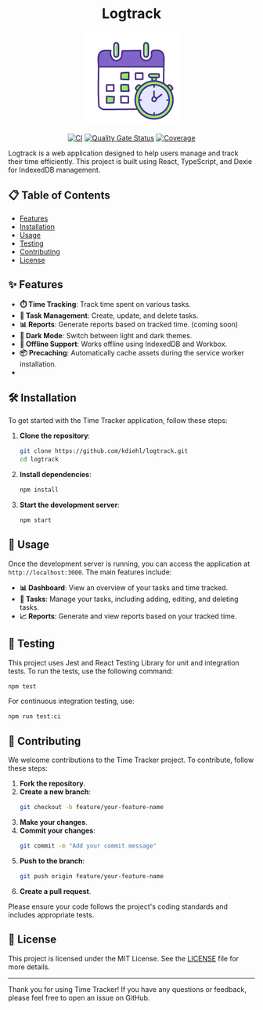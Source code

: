 <h1 align="center"></h1>

<div align="center">

# Logtrack

![Logtrack Logo](logo.png)

[![CI](https://github.com/kdiehl/logtrack/actions/workflows/ci.yml/badge.svg)](https://github.com/kdiehl/logtrack/actions/workflows/ci.yml)
[![Quality Gate Status](https://sonarcloud.io/api/project_badges/measure?project=kdiehl_tracklog&metric=alert_status)](https://sonarcloud.io/summary/new_code?id=kdiehl_tracklog)
[![Coverage](https://sonarcloud.io/api/project_badges/measure?project=kdiehl_tracklog&metric=coverage)](https://sonarcloud.io/summary/new_code?id=kdiehl_tracklog)
</div>


Logtrack is a web application designed to help users manage and track their time efficiently. This project is built
using React, TypeScript, and Dexie for IndexedDB management.

## 📋 Table of Contents

- [Features](#features)
- [Installation](#installation)
- [Usage](#usage)
- [Testing](#testing)
- [Contributing](#contributing)
- [License](#license)

## ✨ Features

- **⏱️ Time Tracking**: Track time spent on various tasks.
- **📝 Task Management**: Create, update, and delete tasks.
- **📊 Reports**: Generate reports based on tracked time. (coming soon)
- **🌙 Dark Mode**: Switch between light and dark themes.
- **📶 Offline Support**: Works offline using IndexedDB and Workbox.
- **📦 Precaching**: Automatically cache assets during the service worker installation.
-

## 🛠️ Installation

To get started with the Time Tracker application, follow these steps:

1. **Clone the repository**:
   ```sh
   git clone https://github.com/kdiehl/logtrack.git
   cd logtrack
   ```

2. **Install dependencies**:
   ```sh
   npm install
   ```

3. **Start the development server**:
   ```sh
   npm start
   ```

## 🚀 Usage

Once the development server is running, you can access the application at `http://localhost:3000`. The main features
include:

- **📊 Dashboard**: View an overview of your tasks and time tracked.
- **📝 Tasks**: Manage your tasks, including adding, editing, and deleting tasks.
- **📈 Reports**: Generate and view reports based on your tracked time.

## 🧪 Testing

This project uses Jest and React Testing Library for unit and integration tests. To run the tests, use the following
command:

```sh
npm test
```

For continuous integration testing, use:

```sh
npm run test:ci
```

## 🤝 Contributing

We welcome contributions to the Time Tracker project. To contribute, follow these steps:

1. **Fork the repository**.
2. **Create a new branch**:
   ```sh
   git checkout -b feature/your-feature-name
   ```
3. **Make your changes**.
4. **Commit your changes**:
   ```sh
   git commit -m "Add your commit message"
   ```
5. **Push to the branch**:
   ```sh
   git push origin feature/your-feature-name
   ```
6. **Create a pull request**.

Please ensure your code follows the project's coding standards and includes appropriate tests.

## 📜 License

This project is licensed under the MIT License. See the [LICENSE](LICENSE) file for more details.

---

Thank you for using Time Tracker! If you have any questions or feedback, please feel free to open an issue on GitHub.
